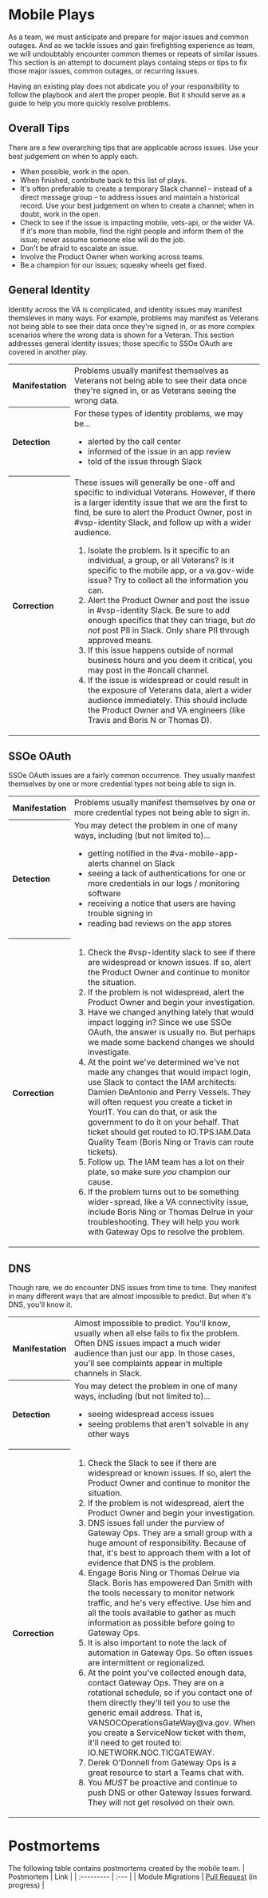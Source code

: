 # Mobile Plays
As a team, we must anticipate and prepare for major issues and common outages. And as we tackle issues and gain firefighting experience as team, we will undoubtably encounter common themes or repeats of similar issues. This section is an attempt to document plays containg steps or tips to fix those major issues, common outages, or recurring issues.

Having an existing play does not abdicate you of your responsibility to follow the playbook and alert the proper people. But it should serve as a guide to help you more quickly resolve problems.

## Overall Tips
There are a few overarching tips that are applicable across issues. Use your best judgement on when to apply each.

* When possible, work in the open.
* When finished, contribute back to this list of plays.
* It's often preferable to create a temporary Slack channel – instead of a direct message group – to address issues and maintain a historical record. Use your best judgement on when to create a channel; when in doubt, work in the open.
* Check to see if the issue is impacting mobile, vets-api, or the wider VA. If it's more than mobile, find the right people and inform them of the issue; never assume someone else will do the job.
* Don't be afraid to escalate an issue.
* Involve the Product Owner when working across teams.
* Be a champion for our issues; squeaky wheels get fixed.


## General Identity
Identity across the VA is complicated, and identity issues may manifest themsleves in many ways. For example, problems may manifest as Veterans not being able to see their data once they're signed in, or as more complex scenarios where the wrong data is shown for a Veteran. This section addresses general identity issues; those specific to SSOe OAuth are covered in another play.

<table>
  <tr aligh="left">
    <th>Manifestation</th>
    <td>Problems usually manifest themselves as Veterans not being able to see their data once they're signed in, or as Veterans seeing the wrong data.</td>
  </tr>
  <tr align="left">
    <th>Detection</th>
    <td>
      For these types of identity problems, we may be...
      <ul>
        <li/>alerted by the call center
        <li/>informed of the issue in an app review
        <li/>told of the issue through Slack
      </ul>
    </td>
  </tr>
  <tr align="left">
    <th>Correction</th>
    <td>
      These issues will generally be one-off and specific to individual Veterans. However, if there is a larger identity 
      issue that we are the first to find, be sure to alert the Product Owner, post in #vsp-identity Slack, and follow up 
      with a wider audience.
      <ol>
        <li/>Isolate the problem. Is it specific to an individual, a group, or all Veterans? Is it specific to the mobile app, 
        or a va.gov-wide issue? Try to collect all the information you can.
        <li/>Alert the Product Owner and post the issue in #vsp-identity Slack. Be sure to add enough specifics that they 
        can triage, but <i>do not</i> post PII in Slack. Only share PII through approved means.
        <li/>If this issue happens outside of normal business hours and you deem it critical, you may post in the #oncall channel.
        <li/>If the issue is widespread or could result in the exposure of Veterans data, alert a wider audience immediately. 
        This should include the Product Owner and VA engineers (like Travis and Boris N or Thomas D).
      </ol>
    </td>
  </tr>
</table>


## SSOe OAuth
SSOe OAuth issues are a fairly common occurrence. They usually manifest themselves by one or more credential types not being able to sign in.

<table>
  <tr aligh="left">
    <th>Manifestation</th>
    <td>Problems usually manifest themselves by one or more credential types not being able to sign in.</td>
  </tr>
  <tr align="left">
    <th>Detection</th>
    <td>
      You may detect the problem in one of many ways, including (but not limited to)...
      <ul>
        <li/>getting notified in the #va-mobile-app-alerts channel on Slack
        <li/>seeing a lack of authentications for one or more credentials in our logs / monitoring software
        <li/>receiving a notice that users are having trouble signing in
        <li/>reading bad reviews on the app stores
      </ul>
    </td>
  </tr>
  <tr align="left">
    <th>Correction</th>
    <td>
      <ol>
        <li/>Check the #vsp-identity slack to see if there are widespread or known issues. If so, alert the Product Owner and 
        continue to monitor the situation.
        <li/>If the problem is not widespread, alert the Product Owner and begin your investigation.
        <li/>Have we changed anything lately that would impact logging in? Since we use SSOe OAuth, the answer is usually no. But perhaps
        we made some backend changes we should investigate.
        <li/>At the point we've determined we've not made any changes that would impact login, use Slack to contact the IAM 
        architects: Damien DeAntonio and Perry Vessels. They will often request you create a ticket in YourIT. You can do that, or ask the
        government to do it on your behalf. That ticket should get routed to IO.TPS.IAM.Data Quality Team (Boris Ning or Travis can route tickets).
        <li/>Follow up. The IAM team has a lot on their plate, so make sure <i>you</i> champion our cause.
        <li/>If the problem turns out to be something wider-spread, like a VA connectivity issue, include Boris Ning or Thomas Delrue in your 
        troubleshooting. They will help you work with Gateway Ops to resolve the problem.
      </ol>
    </td>
  </tr>
</table>

## DNS
Though rare, we do encounter DNS issues from time to time. They manifest in many different ways that are almost impossible to 
predict. But when it's DNS, you'll know it.

<table>
  <tr align="left">
    <th>Manifestation</th>
    <td>Almost impossible to predict. You'll know, usually when all else fails to fix the problem. Often DNS issues impact a much
    wider audience than just our app. In those cases, you'll see complaints appear in multiple channels in Slack.</td>
  </tr>
  <tr align="left">
    <th>Detection</th>
    <td>
      You may detect the problem in one of many ways, including (but not limited to)...
      <ul>
        <li/>seeing widespread access issues
        <li/>seeing problems that aren't solvable in any other ways
      </ul>
    </td>
  </tr>
  <tr align="left">
    <th>Correction</th>
    <td>
      <ol>
        <li/>Check the Slack to see if there are widespread or known issues. If so, alert the Product Owner and 
        continue to monitor the situation.
        <li/>If the problem is not widespread, alert the Product Owner and begin your investigation.
        <li/>DNS issues fall under the purview of Gateway Ops. They are a small group with a huge amount of responsibility. Because of that, it's
        best to approach them with a lot of evidence that DNS is the problem. 
        <li/>Engage Boris Ning or Thomas Delrue via Slack. Boris has empowered Dan Smith with the tools necessary to monitor network traffic, and 
        he's very effective. Use him and all the tools available to gather as much information as possible before going to Gateway Ops.
        <li/>It is also important to note the lack of automation in Gateway Ops. So often issues are intermittent or regionalized.
        <li/>At the point you've collected enough data, contact Gateway Ops. They are on a rotational schedule, so if you contact one of them
        directly they'll tell you to use the generic email address. That is, VANSOCOperationsGateWay@va.gov. When you create a ServiceNow 
        ticket with them, it'll need to get routed to: IO.NETWORK.NOC.TICGATEWAY.
        <li/>Derek O'Donnell from Gateway Ops is a great resource to start a Teams chat with.
        <li/>You <i>MUST</i> be proactive and continue to push DNS or other Gateway Issues forward. They will not get resolved on their own.
      </ol>
    </td>
  </tr>
</table>

# Postmortems
The following table contains postmortems created by the mobile team.
| Postmortem | Link |
| :--------- | :--- |
| Module Migrations | [Pull Request](https://github.com/department-of-veterans-affairs/va.gov-team-sensitive/pull/334) (in progress) |
